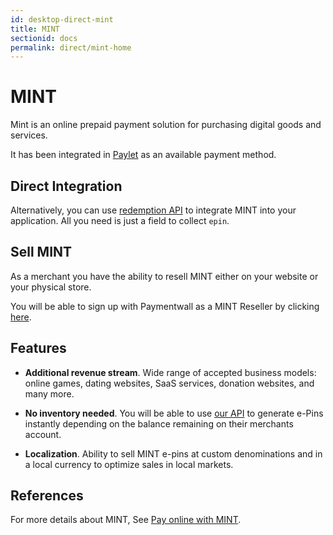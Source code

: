 ```yaml
---
id: desktop-direct-mint
title: MINT
sectionid: docs
permalink: direct/mint-home
---
```


# MINT

Mint is an online prepaid payment solution for purchasing digital goods and services.

It has been integrated in [Paylet](/paylet-home) as an available payment method.

## Direct Integration

Alternatively, you can use [redemption API](/apis#section-mint-redemption) to integrate MINT into your application. All you need is just a field to collect ```epin```.

## Sell MINT

As a merchant you have the ability to resell MINT either on your website or your physical store.

You will be able to sign up with Paymentwall as a MINT Reseller by clicking [here](www.mintprepaid.com/sell).

## Features

* **Additional revenue stream**. Wide range of accepted business models: online games, dating websites, SaaS services, donation websites, and many more.

* **No inventory needed**. You will be able to use [our API](/apis#section-mint-generate) to generate e-Pins instantly depending on the balance remaining on their merchants account.

* **Localization**. Ability to sell MINT e-pins at custom denominations and in a local currency to optimize sales in local markets.

## References 

For more details about MINT, See [Pay online with MINT](http://www.mintprepaid.com).